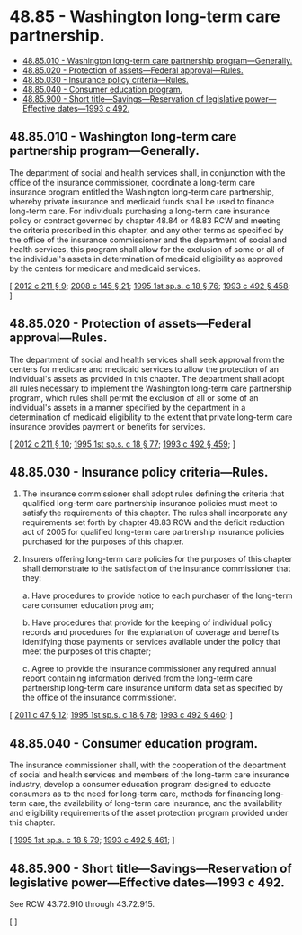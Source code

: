 # 48.85 - Washington long-term care partnership.
* [48.85.010 - Washington long-term care partnership program—Generally.](#4885010---washington-long-term-care-partnership-programgenerally)
* [48.85.020 - Protection of assets—Federal approval—Rules.](#4885020---protection-of-assetsfederal-approvalrules)
* [48.85.030 - Insurance policy criteria—Rules.](#4885030---insurance-policy-criteriarules)
* [48.85.040 - Consumer education program.](#4885040---consumer-education-program)
* [48.85.900 - Short title—Savings—Reservation of legislative power—Effective dates—1993 c 492.](#4885900---short-titlesavingsreservation-of-legislative-powereffective-dates1993-c-492)
## 48.85.010 - Washington long-term care partnership program—Generally.
The department of social and health services shall, in conjunction with the office of the insurance commissioner, coordinate a long-term care insurance program entitled the Washington long-term care partnership, whereby private insurance and medicaid funds shall be used to finance long-term care. For individuals purchasing a long-term care insurance policy or contract governed by chapter 48.84 or 48.83 RCW and meeting the criteria prescribed in this chapter, and any other terms as specified by the office of the insurance commissioner and the department of social and health services, this program shall allow for the exclusion of some or all of the individual's assets in determination of medicaid eligibility as approved by the centers for medicare and medicaid services.

\[ [2012 c 211 § 9](https://lawfilesext.leg.wa.gov/biennium/2011-12/Pdf/Bills/Session%20Laws/House/2523.SL.pdf?cite=2012%20c%20211%20§%209); [2008 c 145 § 21](https://lawfilesext.leg.wa.gov/biennium/2007-08/Pdf/Bills/Session%20Laws/House/2666-S.SL.pdf?cite=2008%20c%20145%20§%2021); [1995 1st sp.s. c 18 § 76](https://lawfilesext.leg.wa.gov/biennium/1995-96/Pdf/Bills/Session%20Laws/House/1908-S2.SL.pdf?cite=1995%201st%20sp.s.%20c%2018%20§%2076); [1993 c 492 § 458](https://lawfilesext.leg.wa.gov/biennium/1993-94/Pdf/Bills/Session%20Laws/Senate/5304-S2.SL.pdf?cite=1993%20c%20492%20§%20458); \]

## 48.85.020 - Protection of assets—Federal approval—Rules.
The department of social and health services shall seek approval from the centers for medicare and medicaid services to allow the protection of an individual's assets as provided in this chapter. The department shall adopt all rules necessary to implement the Washington long-term care partnership program, which rules shall permit the exclusion of all or some of an individual's assets in a manner specified by the department in a determination of medicaid eligibility to the extent that private long-term care insurance provides payment or benefits for services.

\[ [2012 c 211 § 10](https://lawfilesext.leg.wa.gov/biennium/2011-12/Pdf/Bills/Session%20Laws/House/2523.SL.pdf?cite=2012%20c%20211%20§%2010); [1995 1st sp.s. c 18 § 77](https://lawfilesext.leg.wa.gov/biennium/1995-96/Pdf/Bills/Session%20Laws/House/1908-S2.SL.pdf?cite=1995%201st%20sp.s.%20c%2018%20§%2077); [1993 c 492 § 459](https://lawfilesext.leg.wa.gov/biennium/1993-94/Pdf/Bills/Session%20Laws/Senate/5304-S2.SL.pdf?cite=1993%20c%20492%20§%20459); \]

## 48.85.030 - Insurance policy criteria—Rules.
1. The insurance commissioner shall adopt rules defining the criteria that qualified long-term care partnership insurance policies must meet to satisfy the requirements of this chapter. The rules shall incorporate any requirements set forth by chapter 48.83 RCW and the deficit reduction act of 2005 for qualified long-term care partnership insurance policies purchased for the purposes of this chapter.

2. Insurers offering long-term care policies for the purposes of this chapter shall demonstrate to the satisfaction of the insurance commissioner that they:

   a. Have procedures to provide notice to each purchaser of the long-term care consumer education program;

   b. Have procedures that provide for the keeping of individual policy records and procedures for the explanation of coverage and benefits identifying those payments or services available under the policy that meet the purposes of this chapter;

   c. Agree to provide the insurance commissioner any required annual report containing information derived from the long-term care partnership long-term care insurance uniform data set as specified by the office of the insurance commissioner.

\[ [2011 c 47 § 12](https://lawfilesext.leg.wa.gov/biennium/2011-12/Pdf/Bills/Session%20Laws/Senate/5213.SL.pdf?cite=2011%20c%2047%20§%2012); [1995 1st sp.s. c 18 § 78](https://lawfilesext.leg.wa.gov/biennium/1995-96/Pdf/Bills/Session%20Laws/House/1908-S2.SL.pdf?cite=1995%201st%20sp.s.%20c%2018%20§%2078); [1993 c 492 § 460](https://lawfilesext.leg.wa.gov/biennium/1993-94/Pdf/Bills/Session%20Laws/Senate/5304-S2.SL.pdf?cite=1993%20c%20492%20§%20460); \]

## 48.85.040 - Consumer education program.
The insurance commissioner shall, with the cooperation of the department of social and health services and members of the long-term care insurance industry, develop a consumer education program designed to educate consumers as to the need for long-term care, methods for financing long-term care, the availability of long-term care insurance, and the availability and eligibility requirements of the asset protection program provided under this chapter.

\[ [1995 1st sp.s. c 18 § 79](https://lawfilesext.leg.wa.gov/biennium/1995-96/Pdf/Bills/Session%20Laws/House/1908-S2.SL.pdf?cite=1995%201st%20sp.s.%20c%2018%20§%2079); [1993 c 492 § 461](https://lawfilesext.leg.wa.gov/biennium/1993-94/Pdf/Bills/Session%20Laws/Senate/5304-S2.SL.pdf?cite=1993%20c%20492%20§%20461); \]

## 48.85.900 - Short title—Savings—Reservation of legislative power—Effective dates—1993 c 492.
See RCW 43.72.910 through 43.72.915.

\[ \]

